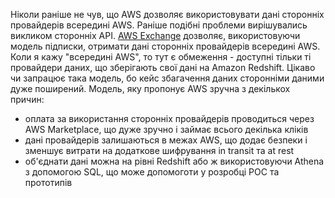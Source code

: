 Ніколи раніше не чув, що AWS дозволяє використовувати дані сторонніх провайдерів всередині AWS. Раніше подібні проблеми вирішувались викликом сторонніх API. [AWS Exchange](https://aws.amazon.com/redshift/features/aws-data-exchange-for-amazon-redshift/) дозволяє, використовуючи модель підписки, отримати дані сторонніх провайдерів всередині AWS. Коли я кажу "всередині AWS", то тут є обмеження - доступні тільки ті провайдери даних, що зберігають свої дані на Amazon Redshift. Цікаво чи запрацює така модель, бо кейс збагачення даних сторонніми даними дуже поширений. Модель, яку пропонує AWS зручна з декількох причин:
- оплата за використання сторонніх провайдерів проводиться через AWS Marketplace, що дуже зручно і займає всього декілька кліків
- дані провайдерів залишаються в межах AWS, що додає безпеки і зменшує витрати на додаткове шифрування in transit та at rest
- об'єднати дані можна на рівні Redshift або ж використовуючи Athena з допомогою SQL, що може допомоготи у розробці POC та прототипів